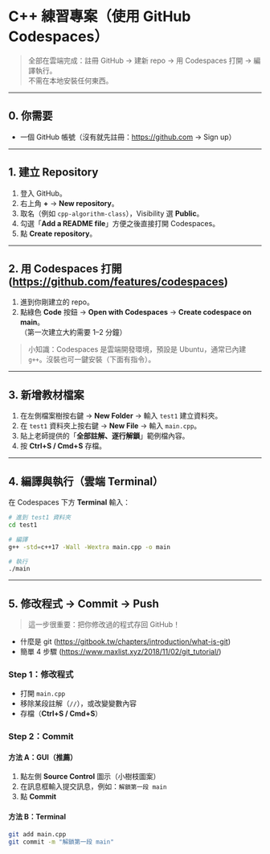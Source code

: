 # C++ 練習專案（使用 GitHub Codespaces）

> 全部在雲端完成：註冊 GitHub → 建新 repo → 用 Codespaces 打開 → 編譯執行。  
> 不需在本地安裝任何東西。

---

## 0. 你需要
- 一個 GitHub 帳號（沒有就先註冊：https://github.com → Sign up）

---

## 1. 建立 Repository
1. 登入 GitHub。
2. 右上角 **+** → **New repository**。
3. 取名（例如 `cpp-algorithm-class`），Visibility 選 **Public**。
4. 勾選「**Add a README file**」方便之後直接打開 Codespaces。
5. 點 **Create repository**。

---

## 2. 用 Codespaces 打開 (https://github.com/features/codespaces)
1. 進到你剛建立的 repo。
2. 點綠色 **Code** 按鈕 → **Open with Codespaces** → **Create codespace on main**。  
   （第一次建立大約需要 1–2 分鐘）

> 小知識：Codespaces 是雲端開發環境，預設是 Ubuntu，通常已內建 `g++`。沒裝也可一鍵安裝（下面有指令）。

---

## 3. 新增教材檔案
1. 在左側檔案樹按右鍵 → **New Folder** → 輸入 `test1` 建立資料夾。  
2. 在 `test1` 資料夾上按右鍵 → **New File** → 輸入 `main.cpp`。  
3. 貼上老師提供的「**全部註解、逐行解鎖**」範例檔內容。  
4. 按 **Ctrl+S / Cmd+S** 存檔。  

---

## 4. 編譯與執行（雲端 Terminal）
在 Codespaces 下方 **Terminal** 輸入：

```bash
# 進到 test1 資料夾
cd test1

# 編譯
g++ -std=c++17 -Wall -Wextra main.cpp -o main

# 執行
./main
```

---


## 5. 修改程式 → Commit → Push

> 這一步很重要：把你修改過的程式存回 GitHub！
- 什麼是 git (https://gitbook.tw/chapters/introduction/what-is-git)
- 簡單 4 步驟 (https://www.maxlist.xyz/2018/11/02/git_tutorial/)


### Step 1：修改程式
- 打開 `main.cpp`
- 移除某段註解（`//`），或改變變數內容
- 存檔（**Ctrl+S / Cmd+S**）

### Step 2：Commit
#### 方法 A：GUI（推薦）
1. 點左側 **Source Control** 圖示（小樹枝圖案）
2. 在訊息框輸入提交訊息，例如：`解鎖第一段 main`
3. 點 **Commit**

#### 方法 B：Terminal
```bash
git add main.cpp
git commit -m "解鎖第一段 main"